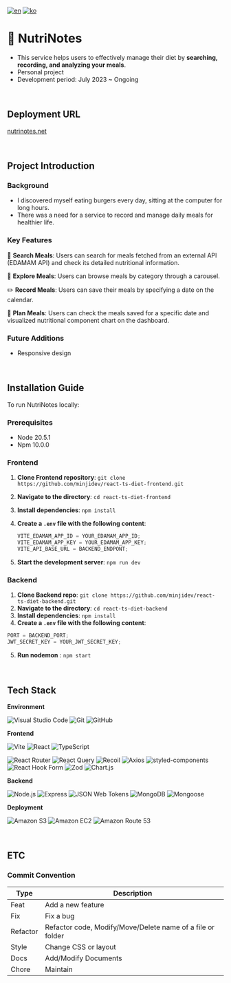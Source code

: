 [![en](https://img.shields.io/badge/lang-en-F38181.svg)](https://github.com/minjidev/react-ts-diet-frontend/blob/main/README.md)
[![ko](https://img.shields.io/badge/lang-ko-FCE38A.svg)](https://github.com/minjidev/react-ts-diet-frontend/blob/main/README.ko.md)

# 📒 NutriNotes

- This service helps users to effectively manage their diet by **searching, recording, and analyzing your meals**.
- Personal project
- Development period: July 2023 ~ Ongoing

 <br />

## Deployment URL

[nutrinotes.net](https://nutrinotes.net)

 <br />

## Project Introduction

### Background

- I discovered myself eating burgers every day, sitting at the computer for long hours.
- There was a need for a service to record and manage daily meals for healthier life.

### Key Features

🔎 **Search Meals**: Users can search for meals fetched from an external API (EDAMAM API) and check its detailed nutritional information.

🥗 **Explore Meals**: Users can browse meals by category through a carousel.

✏️ **Record Meals**: Users can save their meals by specifying a date on the calendar.

🧐 **Plan Meals**: Users can check the meals saved for a specific date and visualized nutritional component chart on the dashboard.

### Future Additions

- Responsive design

 <br />

## Installation Guide

To run NutriNotes locally:

### Prerequisites

- Node 20.5.1
- Npm 10.0.0

### Frontend

1. **Clone Frontend repository**: `git clone https://github.com/minjidev/react-ts-diet-frontend.git`
2. **Navigate to the directory**: `cd react-ts-diet-frontend`
3. **Install dependencies**: `npm install`
4. **Create a `.env` file with the following content**:

   ```jsx
   VITE_EDAMAM_APP_ID = YOUR_EDAMAM_APP_ID;
   VITE_EDAMAM_APP_KEY = YOUR_EDAMAM_APP_KEY;
   VITE_API_BASE_URL = BACKEND_ENDPONT;
   ```

5. **Start the development server**: `npm run dev`

### Backend

1. **Clone Backend repo**: `git clone https://github.com/minjidev/react-ts-diet-backend.git`
2. **Navigate to the directory**: `cd react-ts-diet-backend`
3. **Install dependencies**: `npm install`
4. **Create a `.env` file with the following content**:

```jsx
PORT = BACKEND_PORT;
JWT_SECRET_KEY = YOUR_JWT_SECRET_KEY;
```

5. **Run nodemon** : `npm start`

 <br />

## Tech Stack

**Environment**

![Visual Studio Code](https://img.shields.io/badge/Visual%20Studio%20Code-007ACC?style=for-the-badge&logo=Visual%20Studio%20Code&logoColor=white)
![Git](https://img.shields.io/badge/Git-F05032?style=for-the-badge&logo=Git&logoColor=white)
![GitHub](https://img.shields.io/badge/GitHub-181717?style=for-the-badge&logo=GitHub&logoColor=white)

**Frontend**

![Vite](https://img.shields.io/badge/Vite-646CFF?style=for-the-badge&logo=Vite&logoColor=white)
![React](https://img.shields.io/badge/React-61DAFB?style=for-the-badge&logo=React&logoColor=white)
![TypeScript](https://img.shields.io/badge/TypeScript-3178C6?style=for-the-badge&logo=TypeScript&logoColor=white)

![React Router](https://img.shields.io/badge/React%20Router-CA4245?style=for-the-badge&logo=React%20Router&logoColor=white)
![React Query](https://img.shields.io/badge/React%20Query-FF4154?style=for-the-badge&logo=React%20Query&logoColor=white)
![Recoil](https://img.shields.io/badge/Recoil-3578E5?style=for-the-badge&logo=Recoil&logoColor=white)
![Axios](https://img.shields.io/badge/Axios-5A29E4?style=for-the-badge&logo=Axios&logoColor=white)
![styled-components](https://img.shields.io/badge/styled%20components-DB7093?style=for-the-badge&logo=styled-components&logoColor=white)
![React Hook Form](https://img.shields.io/badge/React%20Hook%20Form-EC5990?style=for-the-badge&logo=React%20Hook%20Form&logoColor=white)
![Zod](https://img.shields.io/badge/Zod-3E67B1?style=for-the-badge&logo=Zod&logoColor=white)
![Chart.js](https://img.shields.io/badge/Chart.js-FF6384?style=for-the-badge&logo=Chart.js&logoColor=white)

**Backend**

![Node.js](https://img.shields.io/badge/Node.js-339933?style=for-the-badge&logo=Node.js&logoColor=white)
![Express](https://img.shields.io/badge/Express-000000?style=for-the-badge&logo=Express&logoColor=white)
![JSON Web Tokens](https://img.shields.io/badge/JSON%20Web%20Tokens-000000?style=for-the-badge&logo=JSON%20Web%20Tokens&logoColor=white)
![MongoDB](https://img.shields.io/badge/MongoDB-47A248?style=for-the-badge&logo=MongoDB&logoColor=white)
![Mongoose](https://img.shields.io/badge/Mongoose-880000?style=for-the-badge&logo=Mongoose&logoColor=white)

**Deployment**

![Amazon S3](https://img.shields.io/badge/Amazon%20S3-569A31?style=for-the-badge&logo=Amazon%20S3&logoColor=white)
![Amazon EC2](https://img.shields.io/badge/Amazon%20EC2-FF9900?style=for-the-badge&logo=Amazon%20EC2&logoColor=white)
![Amazon Route 53](https://img.shields.io/badge/Amazon%20Route%2053-8C4FFF?style=for-the-badge&logo=Amazon%20Route%2053&logoColor=white)

 <br />

## ETC

### Commit Convention

| Type     | Description                                                |
| -------- | ---------------------------------------------------------- |
| Feat     | Add a new feature                                          |
| Fix      | Fix a bug                                                  |
| Refactor | Refactor code, Modify/Move/Delete name of a file or folder |
| Style    | Change CSS or layout                                       |
| Docs     | Add/Modify Documents                                       |
| Chore    | Maintain                                                   |
